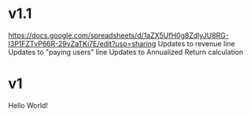 
# v1.1
https://docs.google.com/spreadsheets/d/1aZX5UfH0g8ZdlyJU8RG-I3P1FZTvP66R-29vZaTKi7E/edit?usp=sharing
Updates to revenue line
Updates to "paying users" line
Updates to Annualized Return calculation

# v1
Hello World!
